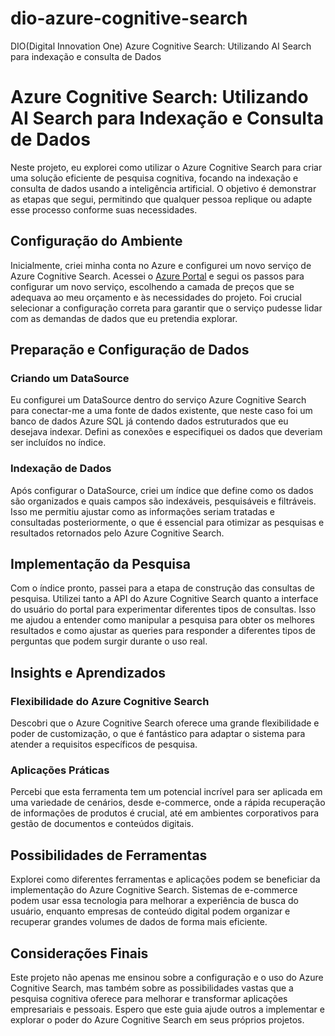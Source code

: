 # dio-azure-cognitive-search
DIO(Digital Innovation One) Azure Cognitive Search: Utilizando AI Search para indexação e consulta de Dados


# Azure Cognitive Search: Utilizando AI Search para Indexação e Consulta de Dados

Neste projeto, eu explorei como utilizar o Azure Cognitive Search para criar uma solução eficiente de pesquisa cognitiva, focando na indexação e consulta de dados usando a inteligência artificial. O objetivo é demonstrar as etapas que segui, permitindo que qualquer pessoa replique ou adapte esse processo conforme suas necessidades.

## Configuração do Ambiente

Inicialmente, criei minha conta no Azure e configurei um novo serviço de Azure Cognitive Search. Acessei o [Azure Portal](https://portal.azure.com) e segui os passos para configurar um novo serviço, escolhendo a camada de preços que se adequava ao meu orçamento e às necessidades do projeto. Foi crucial selecionar a configuração correta para garantir que o serviço pudesse lidar com as demandas de dados que eu pretendia explorar.

## Preparação e Configuração de Dados

### Criando um DataSource
Eu configurei um DataSource dentro do serviço Azure Cognitive Search para conectar-me a uma fonte de dados existente, que neste caso foi um banco de dados Azure SQL já contendo dados estruturados que eu desejava indexar. Defini as conexões e especifiquei os dados que deveriam ser incluídos no índice.

### Indexação de Dados
Após configurar o DataSource, criei um índice que define como os dados são organizados e quais campos são indexáveis, pesquisáveis e filtráveis. Isso me permitiu ajustar como as informações seriam tratadas e consultadas posteriormente, o que é essencial para otimizar as pesquisas e resultados retornados pelo Azure Cognitive Search.

## Implementação da Pesquisa

Com o índice pronto, passei para a etapa de construção das consultas de pesquisa. Utilizei tanto a API do Azure Cognitive Search quanto a interface do usuário do portal para experimentar diferentes tipos de consultas. Isso me ajudou a entender como manipular a pesquisa para obter os melhores resultados e como ajustar as queries para responder a diferentes tipos de perguntas que podem surgir durante o uso real.

## Insights e Aprendizados

### Flexibilidade do Azure Cognitive Search
Descobri que o Azure Cognitive Search oferece uma grande flexibilidade e poder de customização, o que é fantástico para adaptar o sistema para atender a requisitos específicos de pesquisa.

### Aplicações Práticas
Percebi que esta ferramenta tem um potencial incrível para ser aplicada em uma variedade de cenários, desde e-commerce, onde a rápida recuperação de informações de produtos é crucial, até em ambientes corporativos para gestão de documentos e conteúdos digitais.

## Possibilidades de Ferramentas

Explorei como diferentes ferramentas e aplicações podem se beneficiar da implementação do Azure Cognitive Search. Sistemas de e-commerce podem usar essa tecnologia para melhorar a experiência de busca do usuário, enquanto empresas de conteúdo digital podem organizar e recuperar grandes volumes de dados de forma mais eficiente.

## Considerações Finais

Este projeto não apenas me ensinou sobre a configuração e o uso do Azure Cognitive Search, mas também sobre as possibilidades vastas que a pesquisa cognitiva oferece para melhorar e transformar aplicações empresariais e pessoais. Espero que este guia ajude outros a implementar e explorar o poder do Azure Cognitive Search em seus próprios projetos.

